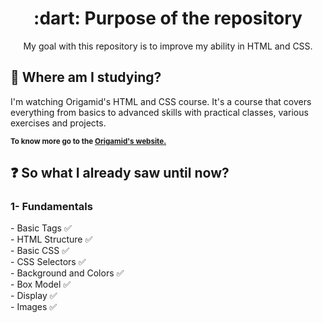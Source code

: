 <h1 align="center"> :dart: Purpose of the repository </h1>
<p align="center"> My goal with this repository is to improve my ability in HTML and CSS. </p>

<h2> 🏫 Where am I studying? </h2>
I'm watching Origamid's HTML and CSS course. It's a course that covers everything from basics to advanced skills with practical classes, various exercises and projects.

<sub> <strong>To know more go to the <a href="https://www.origamid.com/"> Origamid's website.</a> </strong> <br>

<h2> ❓ So what I already saw until now? </h2>
<h3> 1- Fundamentals </h3>
- Basic Tags ✅<br>
- HTML Structure ✅<br>
- Basic CSS ✅<br>
- CSS Selectors ✅<br>
- Background and Colors ✅<br>
- Box Model ✅<br>
- Display ✅<br>
- Images ✅<br>